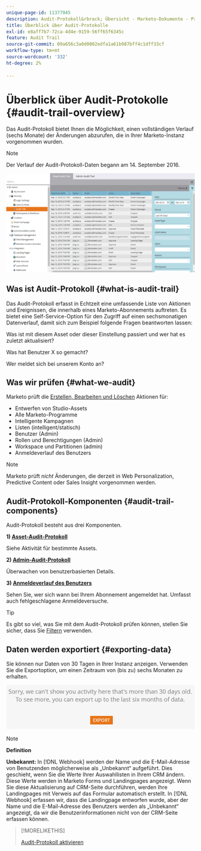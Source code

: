 ```yaml
---
unique-page-id: 11377945
description: Audit-Protokoll&rbrack; Übersicht - Marketo-Dokumente - Produktdokumentation
title: Überblick über Audit-Protokolle
exl-id: e8aff7b7-72ca-4d4e-9159-56ff65f6345c
feature: Audit Trail
source-git-commit: 09a656c3a0d0002edfa1a61b987bff4c1dff33cf
workflow-type: tm+mt
source-wordcount: '332'
ht-degree: 2%

---
```


# Überblick über Audit-Protokolle {#audit-trail-overview}

Das Audit-Protokoll bietet Ihnen die Möglichkeit, einen vollständigen Verlauf (sechs Monate) der Änderungen abzurufen, die in Ihrer Marketo-Instanz vorgenommen wurden.

>[!NOTE]
>
>Der Verlauf der Audit-Protokoll-Daten begann am 14. September 2016.

![](assets/audit-trail-overview-1.png)

## Was ist Audit-Protokoll {#what-is-audit-trail}

Das Audit-Protokoll erfasst in Echtzeit eine umfassende Liste von Aktionen und Ereignissen, die innerhalb eines Marketo-Abonnements auftreten. Es bietet eine Self-Service-Option für den Zugriff auf einen sechsmonatigen Datenverlauf, damit sich zum Beispiel folgende Fragen beantworten lassen:

Was ist mit diesem Asset oder dieser Einstellung passiert und wer hat es zuletzt aktualisiert?

Was hat Benutzer X so gemacht?

Wer meldet sich bei unserem Konto an?

## Was wir prüfen {#what-we-audit}

Marketo prüft die [Erstellen, Bearbeiten und Löschen](/help/marketo/product-docs/administration/audit-trail/change-details-in-audit-trail.md) Aktionen für:

* Entwerfen von Studio-Assets
* Alle Marketo-Programme
* Intelligente Kampagnen
* Listen (intelligent/statisch)
* Benutzer (Admin)
* Rollen und Berechtigungen (Admin)
* Workspace und Partitionen (admin)
* Anmeldeverlauf des Benutzers

>[!NOTE]
>
>Marketo prüft _nicht_ Änderungen, die derzeit in Web Personalization, Predictive Content oder Sales Insight vorgenommen werden.

## Audit-Protokoll-Komponenten {#audit-trail-components}

Audit-Protokoll besteht aus drei Komponenten.

**1) [Asset-Audit-Protokoll](/help/marketo/product-docs/administration/audit-trail/change-details-in-audit-trail.md#asset-audit-trail)**

Siehe Aktivität für bestimmte Assets.

**2) [Admin-Audit-Protokoll](/help/marketo/product-docs/administration/audit-trail/change-details-in-audit-trail.md#admin-audit-trail)**

Überwachen von benutzerbasierten Details.

**3) [Anmeldeverlauf des Benutzers](/help/marketo/product-docs/administration/audit-trail/user-login-history.md)**

Sehen Sie, wer sich wann bei Ihrem Abonnement angemeldet hat. Umfasst auch fehlgeschlagene Anmeldeversuche.

>[!TIP]
>
>Es gibt so viel, was Sie mit dem Audit-Protokoll prüfen können, stellen Sie sicher, dass Sie [Filtern](/help/marketo/product-docs/administration/audit-trail/filtering-in-audit-trail.md) verwenden.

## Daten werden exportiert {#exporting-data}

Sie können nur Daten von 30 Tagen in Ihrer Instanz anzeigen. Verwenden Sie die Exportoption, um einen Zeitraum von (bis zu) sechs Monaten zu erhalten.

![](assets/two.png)

>[!NOTE]
>
>**Definition**
>
>**Unbekannt:** In [!DNL Webhook] werden der Name und die E-Mail-Adresse von Benutzenden möglicherweise als „Unbekannt“ aufgeführt. Dies geschieht, wenn Sie die Werte Ihrer Auswahllisten in Ihrem CRM ändern. Diese Werte werden in Marketo Forms und Landingpages angezeigt. Wenn Sie diese Aktualisierung auf CRM-Seite durchführen, werden Ihre Landingpages mit Verweis auf das Formular automatisch erstellt. In [!DNL Webhook] erfassen wir, dass die Landingpage entworfen wurde, aber der Name und die E-Mail-Adresse des Benutzers werden als „Unbekannt“ angezeigt, da wir die Benutzerinformationen nicht von der CRM-Seite erfassen können.

>[!MORELIKETHIS]
>
>[Audit-Protokoll aktivieren](/help/marketo/product-docs/administration/audit-trail/enable-audit-trail.md)

